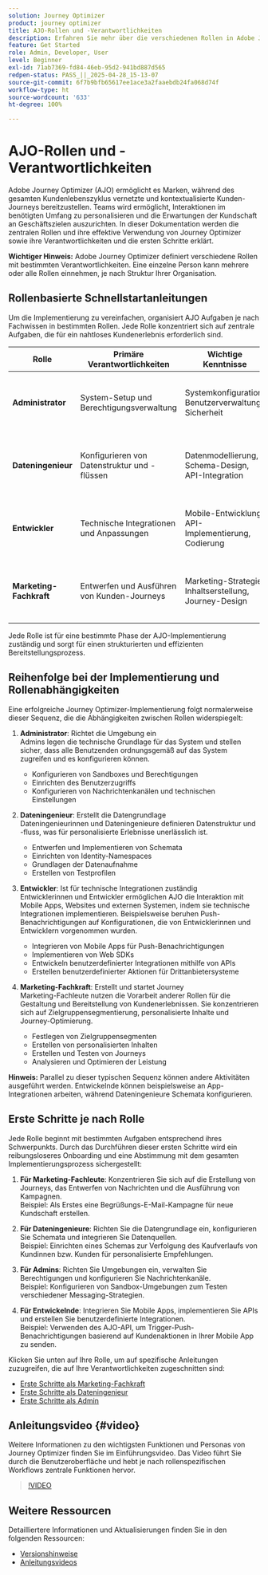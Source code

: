 ```yaml
---
solution: Journey Optimizer
product: journey optimizer
title: AJO-Rollen und -Verantwortlichkeiten
description: Erfahren Sie mehr über die verschiedenen Rollen in Adobe Journey Optimizer und die jeweiligen Verantwortlichkeiten
feature: Get Started
role: Admin, Developer, User
level: Beginner
exl-id: 71ab7369-fd84-46eb-95d2-941bd887d565
redpen-status: PASS_||_2025-04-28_15-13-07
source-git-commit: 6f7b9bfb65617ee1ace3a2faaebdb24fa068d74f
workflow-type: ht
source-wordcount: '633'
ht-degree: 100%

---
```



# AJO-Rollen und -Verantwortlichkeiten

Adobe Journey Optimizer (AJO) ermöglicht es Marken, während des gesamten Kundenlebenszyklus vernetzte und kontextualisierte Kunden-Journeys bereitzustellen. Teams wird ermöglicht, Interaktionen im benötigten Umfang zu personalisieren und die Erwartungen der Kundschaft an Geschäftszielen auszurichten. In dieser Dokumentation werden die zentralen Rollen und ihre effektive Verwendung von Journey Optimizer sowie ihre Verantwortlichkeiten und die ersten Schritte erklärt.

**Wichtiger Hinweis:** Adobe Journey Optimizer definiert verschiedene Rollen mit bestimmten Verantwortlichkeiten. Eine einzelne Person kann mehrere oder alle Rollen einnehmen, je nach Struktur Ihrer Organisation.

## Rollenbasierte Schnellstartanleitungen

Um die Implementierung zu vereinfachen, organisiert AJO Aufgaben je nach Fachwissen in bestimmten Rollen. Jede Rolle konzentriert sich auf zentrale Aufgaben, die für ein nahtloses Kundenerlebnis erforderlich sind.

| Rolle | Primäre Verantwortlichkeiten | Wichtige Kenntnisse | Typische Aufgaben |
|-------------------|----------------------------------|--------------------------------|-----------------------------------------------|
| **Administrator** | System-Setup und Berechtigungsverwaltung | Systemkonfiguration, Benutzerverwaltung, Sicherheit | Konfigurieren von Sandboxes, Verwalten von Benutzenden und Einrichten von Kanälen |
| **Dateningenieur** | Konfigurieren von Datenstruktur und -flüssen | Datenmodellierung, Schema-Design, API-Integration | Einrichten von Schemata, Verwalten von Datensätzen, Konfigurieren von Datenquellen |
| **Entwickler** | Technische Integrationen und Anpassungen | Mobile-Entwicklung, API-Implementierung, Codierung | Integrieren von Mobile Apps, Implementieren von APIs, Erstellen benutzerdefinierter Aktionen |
| **Marketing-Fachkraft** | Entwerfen und Ausführen von Kunden-Journeys | Marketing-Strategie, Inhaltserstellung, Journey-Design | Erstellen von Kampagnen, Entwerfen von Journeys, Analysieren von Berichten |

Jede Rolle ist für eine bestimmte Phase der AJO-Implementierung zuständig und sorgt für einen strukturierten und effizienten Bereitstellungsprozess.

## Reihenfolge bei der Implementierung und Rollenabhängigkeiten

Eine erfolgreiche Journey Optimizer-Implementierung folgt normalerweise dieser Sequenz, die die Abhängigkeiten zwischen Rollen widerspiegelt:

1. **Administrator**: Richtet die Umgebung ein\
   Admins legen die technische Grundlage für das System und stellen sicher, dass alle Benutzenden ordnungsgemäß auf das System zugreifen und es konfigurieren können.
   * Konfigurieren von Sandboxes und Berechtigungen
   * Einrichten des Benutzerzugriffs
   * Konfigurieren von Nachrichtenkanälen und technischen Einstellungen

2. **Dateningenieur**: Erstellt die Datengrundlage\
   Dateningenieurinnen und Dateningenieure definieren Datenstruktur und -fluss, was für personalisierte Erlebnisse unerlässlich ist.
   * Entwerfen und Implementieren von Schemata
   * Einrichten von Identity-Namespaces
   * Grundlagen der Datenaufnahme
   * Erstellen von Testprofilen

3. **Entwickler**: Ist für technische Integrationen zuständig\
   Entwicklerinnen und Entwickler ermöglichen AJO die Interaktion mit Mobile Apps, Websites und externen Systemen, indem sie technische Integrationen implementieren. Beispielsweise beruhen Push-Benachrichtigungen auf Konfigurationen, die von Entwicklerinnen und Entwicklern vorgenommen wurden.
   * Integrieren von Mobile Apps für Push-Benachrichtigungen
   * Implementieren von Web SDKs
   * Entwickeln benutzerdefinierter Integrationen mithilfe von APIs
   * Erstellen benutzerdefinierter Aktionen für Drittanbietersysteme

4. **Marketing-Fachkraft**: Erstellt und startet Journey\
   Marketing-Fachleute nutzen die Vorarbeit anderer Rollen für die Gestaltung und Bereitstellung von Kundenerlebnissen. Sie konzentrieren sich auf Zielgruppensegmentierung, personalisierte Inhalte und Journey-Optimierung.
   * Festlegen von Zielgruppensegmenten
   * Erstellen von personalisierten Inhalten
   * Erstellen und Testen von Journeys
   * Analysieren und Optimieren der Leistung

**Hinweis:** Parallel zu dieser typischen Sequenz können andere Aktivitäten ausgeführt werden. Entwickelnde können beispielsweise an App-Integrationen arbeiten, während Dateningenieure Schemata konfigurieren.

## Erste Schritte je nach Rolle

Jede Rolle beginnt mit bestimmten Aufgaben entsprechend ihres Schwerpunkts. Durch das Durchführen dieser ersten Schritte wird ein reibungsloseres Onboarding und eine Abstimmung mit dem gesamten Implementierungsprozess sichergestellt:

1. **Für Marketing-Fachleute**: Konzentrieren Sie sich auf die Erstellung von Journeys, das Entwerfen von Nachrichten und die Ausführung von Kampagnen.\
   Beispiel: Als Erstes eine Begrüßungs-E-Mail-Kampagne für neue Kundschaft erstellen.

2. **Für Dateningenieure**: Richten Sie die Datengrundlage ein, konfigurieren Sie Schemata und integrieren Sie Datenquellen.\
   Beispiel: Einrichten eines Schemas zur Verfolgung des Kaufverlaufs von Kundinnen bzw. Kunden für personalisierte Empfehlungen.

3. **Für Admins**: Richten Sie Umgebungen ein, verwalten Sie Berechtigungen und konfigurieren Sie Nachrichtenkanäle.\
   Beispiel: Konfigurieren von Sandbox-Umgebungen zum Testen verschiedener Messaging-Strategien.

4. **Für Entwickelnde**: Integrieren Sie Mobile Apps, implementieren Sie APIs und erstellen Sie benutzerdefinierte Integrationen.\
   Beispiel: Verwenden des AJO-API, um Trigger-Push-Benachrichtigungen basierend auf Kundenaktionen in Ihrer Mobile App zu senden.

Klicken Sie unten auf Ihre Rolle, um auf spezifische Anleitungen zuzugreifen, die auf Ihre Verantwortlichkeiten zugeschnitten sind:

* [Erste Schritte als Marketing-Fachkraft](path/marketer.md)
* [Erste Schritte als Dateningenieur](path/data-engineer.md)
* [Erste Schritte als Admin](path/administrator.md)

## Anleitungsvideo {#video}

Weitere Informationen zu den wichtigsten Funktionen und Personas von Journey Optimizer finden Sie im Einführungsvideo. Das Video führt Sie durch die Benutzeroberfläche und hebt je nach rollenspezifischen Workflows zentrale Funktionen hervor.

>[!VIDEO](https://video.tv.adobe.com/v/3424995?quality=12)

## Weitere Ressourcen

Detailliertere Informationen und Aktualisierungen finden Sie in den folgenden Ressourcen:

* [Versionshinweise](../rn/release-notes.md)
* [Anleitungsvideos](https://experienceleague.adobe.com/docs/journey-optimizer-learn/tutorials/overview.html?lang=de)